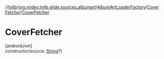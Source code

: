 //[tvlib](../../../../index.md)/[org.mjdev.tvlib.glide.sources.albumart](../../index.md)/[AlbumArtLoaderFactory](../index.md)/[CoverFetcher](index.md)/[CoverFetcher](-cover-fetcher.md)

# CoverFetcher

[androidJvm]\
constructor(source: [String](https://kotlinlang.org/api/latest/jvm/stdlib/kotlin/-string/index.html)?)
